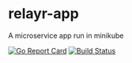 # relayr-app
A microservice app run in minikube

[![Go Report Card](https://goreportcard.com/badge/github.com/andrleite/relayr-app)](https://goreportcard.com/report/github.com/andrleite/relayr-app)
[![Build Status](https://travis-ci.org/andrleite/relayr-app.svg?branch=master)](https://travis-ci.org/andrleite/relayr-app)